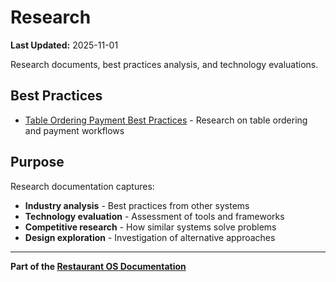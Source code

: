 # Research

**Last Updated:** 2025-11-01

Research documents, best practices analysis, and technology evaluations.

## Best Practices

- [Table Ordering Payment Best Practices](./table-ordering-payment-best-practices.md) - Research on table ordering and payment workflows

## Purpose

Research documentation captures:

- **Industry analysis** - Best practices from other systems
- **Technology evaluation** - Assessment of tools and frameworks
- **Competitive research** - How similar systems solve problems
- **Design exploration** - Investigation of alternative approaches

---

**Part of the [Restaurant OS Documentation](../README.md)**
